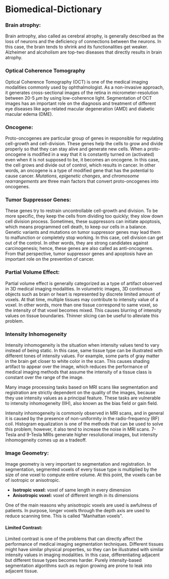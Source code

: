 # Biomedical-Dictionary

### Brain atrophy: 

Brain antrophy, also called as cerebral atrophy, is generally described as the loss of neurons and the deficiency of connections between the neurons. In this case, the brain tends to shrink and its functionalities get weaker. Alzheimer and alcoholism are top-two diseases that directly results in brain atrophy.

### Optical Coherence Tomography

Optical Coherence Tomography (OCT) is one of the medical imaging modalities commonly used by ophthalmologist. As a non-invasive approach, it generates cross-sectional images of the retina in micrometer-resolution between 20-5 $\mu m$ by using low-coherence light. Segmentation of OCT images has an important role on the diagnosis and treatment of different eye diseases like age-related macular degeneration (AMD) and diabetic macular edema (DME).

### Oncogene: 

Proto-oncogenes are particular group of genes in responsible for regulating cell-growth and cell-division. These genes help the cells to grow and divide properly so that they can stay alive and generate new cells. When a proto-oncogene is modified in a way that it is constantly turned on (activated) even when it is not supposed to be, it becomes an oncogene. In this case, the cell grows and divide out of control, which results in cancer. In other words, an oncogene is a type of modified gene that has the potential to cause cancer. *Mutations*, *epigenetic changes*, and *chromosome rearrangements* are three main factors that convert proto-oncogenes into oncogenes.

  
### Tumor Suppressor Genes:

These genes try to restrain uncontrollable cell-growth and division. To be more specific, they keep the cells from dividing too quickly; they slow down cell division process. Sometimes, these suppressors can initiate apoptosis, which means programmed cell death, to keep our cells in a balance. Genetic variants and mutations on tumor suppressor genes may lead them to malfunction or completely stop working. In this case, cell division can get out of the control. In other words, they are strong candidates against carcinogenesis; hence, these genes are also called as anti-oncogenes. From that perspective, tumor suppressor genes and apoptosis have an important role on the prevention of cancer. 

### Partial Volume Effect:

Partial volume effect is generally categorized as a type of artifact observed in 3D medical imaging modalities. In volumetric images, 3D continuous objects such as brain or heart is represented by discrete limited amount of voxels. At that time, multiple tissues may contribute to intensity value of a voxel. In other words, more than one tissue correspond to same voxel, so the intensity of that voxel becomes mixed. This causes blurring of intensity values on tissue boundaries. Thinner slicing can be useful to alleviate this problem. 

### Intensity Inhomogeneity

Intensity inhomogeneity is the situation when intensity values tend to vary instead of being static. In this case, same tissue type can be illustrated with different tones of intensity values. For example, some parts of gray matter in the brain get closer to white color in the scan. This causes shading artifact to appear over the image, which reduces the performance of medical imaging methods that assume the intensity of a tissue class is constant over the range of the image.

Many image processing tasks based on MRI scans like segmentation and registration are strictly dependent on the quality of the images, because they use intensity values as a principal feature. These tasks are vulnerable to intensity inhomogeneity (IIH), also known as the bias field or gain field.

Intensity inhomogeneity is commonly observed in MRI scans, and in general it is caused by the presence of non-uniformity in the radio-frequency (RF) coil. Histogram equalization is one of the methods that can be used to solve this problem; however, it also tend to increase the noise in MRI scans. 7-Tesla and 9-Tesla MRIs generate higher resolutional images, but intensity inhomogeneity comes up as a tradeoff. 

### Image Geometry:

Image geometry is very important to segmentation and registration. In segmentation, segmented voxels of every tissue type is multiplied by the size of one voxel to compute entire volume. At this point, the voxels can be of isotropic or anisotropic. 

- **Isotropic voxel:** voxel of same length in every dimension
- **Anisotropic voxel:** voxel of different length in its dimensions

One of the main reasons why anisotropic voxels are used is awfulness of patients. In purpose, longer voxels through the depth axis are used to reduce scanning time. This is called "Manhattan voxels". 

#### Limited Contrast:

Limited contrast is one of the problems that can directly affect the performance of medical imaging segmentation techniques. Different tissues might have similar physical properties, so they can be illustrated with similar intensity values in imaging modalities. In this case, differentiating adjacent but different tissue types becomes harder. Purely intensity-based segmentation algorithms such as region growing are prone to leak into adjacent tissue. 
